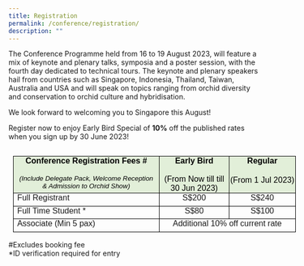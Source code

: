 ```yaml
---
title: Registration
permalink: /conference/registration/
description: ""
---
```

The Conference Programme held from 16 to 19 August 2023, will feature a mix of keynote and plenary talks, symposia and a poster session, with the fourth day dedicated to technical tours. The keynote and plenary speakers hail from countries such as Singapore, Indonesia, Thailand, Taiwan, Australia and USA and will speak on topics ranging from orchid diversity and conservation to orchid culture and hybridisation.

We look forward to welcoming you to Singapore this August!

Register now to enjoy Early Bird Special of **10%** off the published rates when you sign up by 30 June 2023!


<table class="MsoNormalTable" border="0" cellspacing="0" cellpadding="0" align="left" width="558" style="width:418.2pt;border-collapse:collapse;mso-yfti-tbllook:1184;
 mso-table-lspace:9.0pt;margin-left:6.75pt;mso-table-rspace:9.0pt;margin-right:
 6.75pt;mso-table-anchor-vertical:paragraph;mso-table-anchor-horizontal:margin;
 mso-table-left:left;mso-table-top:12.65pt;mso-padding-alt:0cm 0cm 0cm 0cm"><tbody><tr style="mso-yfti-irow:0;mso-yfti-firstrow:yes;height:53.5pt"><td width="290" valign="top" style="width:217.85pt;border:solid windowtext 1.0pt;
  mso-border-alt:solid windowtext 1.0pt;mso-border-bottom-alt:solid windowtext .5pt;
  background:#E2EFD9;mso-background-themecolor:accent6;mso-background-themetint:
  51;padding:0cm 5.4pt 0cm 5.4pt;height:53.5pt"><p class="null" align="center" style="margin:0cm;text-align:center;mso-element:
  frame;mso-element-frame-hspace:9.0pt;mso-element-wrap:around;mso-element-anchor-vertical:
  paragraph;mso-element-anchor-horizontal:margin;mso-element-top:12.65pt;
  mso-height-rule:exactly"><span class="null1"><b><span style="font-family:&quot;Arial&quot;,sans-serif;
  color:black;mso-color-alt:windowtext">Conference Registration Fees #</span></b></span><span class="null1"><b><span style="font-family:&quot;Arial&quot;,sans-serif"></span></b></span></p><p class="null" align="center" style="margin:0cm;text-align:center;mso-element:
  frame;mso-element-frame-hspace:9.0pt;mso-element-wrap:around;mso-element-anchor-vertical:
  paragraph;mso-element-anchor-horizontal:margin;mso-element-top:12.65pt;
  mso-height-rule:exactly"><span style="font-family:&quot;Arial&quot;,sans-serif">&nbsp;</span></p><p class="null" align="center" style="margin:0cm;text-align:center;mso-element:
  frame;mso-element-frame-hspace:9.0pt;mso-element-wrap:around;mso-element-anchor-vertical:
  paragraph;mso-element-anchor-horizontal:margin;mso-element-top:12.65pt;
  mso-height-rule:exactly"><span class="null1"><i><span style="font-size:10.0pt;
  font-family:&quot;Arial&quot;,sans-serif;color:black;mso-color-alt:windowtext">(Include Delegate Pack, Welcome Reception</span></i></span><span class="null1"><i><span style="font-size:10.0pt;font-family:&quot;Arial&quot;,sans-serif"></span></i></span></p><p class="null" align="center" style="margin:0cm;text-align:center;mso-element:
  frame;mso-element-frame-hspace:9.0pt;mso-element-wrap:around;mso-element-anchor-vertical:
  paragraph;mso-element-anchor-horizontal:margin;mso-element-top:12.65pt;
  mso-height-rule:exactly"><span class="null1"><i><span style="font-size:10.0pt;
  font-family:&quot;Arial&quot;,sans-serif;color:black;mso-color-alt:windowtext">&amp; Admission to Orchid Show)</span></i></span><span style="font-family:&quot;Arial&quot;,sans-serif"></span></p></td><td width="131" valign="top" style="width:98.0pt;border-top:solid windowtext 1.0pt;
  border-left:none;border-bottom:none;border-right:solid windowtext 1.0pt;
  background:#E2EFD9;mso-background-themecolor:accent6;mso-background-themetint:
  51;padding:0cm 0cm 0cm 0cm;height:53.5pt"><p class="null" align="center" style="margin:0cm;text-align:center;mso-element:
  frame;mso-element-frame-hspace:9.0pt;mso-element-wrap:around;mso-element-anchor-vertical:
  paragraph;mso-element-anchor-horizontal:margin;mso-element-top:12.65pt;
  mso-height-rule:exactly"><span class="null1"><b><span style="font-family:&quot;Arial&quot;,sans-serif;
  color:black;mso-color-alt:windowtext">Early Bird</span></b></span><span class="null1"><b><span style="font-family:&quot;Arial&quot;,sans-serif"></span></b></span></p><p class="null" align="center" style="margin:0cm;text-align:center;mso-element:
  frame;mso-element-frame-hspace:9.0pt;mso-element-wrap:around;mso-element-anchor-vertical:
  paragraph;mso-element-anchor-horizontal:margin;mso-element-top:12.65pt;
  mso-height-rule:exactly"><span class="null1"><b><span style="font-family:&quot;Arial&quot;,sans-serif">&nbsp;</span></b></span></p><p class="null" align="center" style="margin:0cm;text-align:center;mso-element:
  frame;mso-element-frame-hspace:9.0pt;mso-element-wrap:around;mso-element-anchor-vertical:
  paragraph;mso-element-anchor-horizontal:margin;mso-element-top:12.65pt;
  mso-height-rule:exactly"><span lang="EN-GB" style="font-family:&quot;Arial&quot;,sans-serif;
  color:black;mso-color-alt:windowtext;mso-ansi-language:EN-GB">(From Now till till 30 Jun 2023)</span><b><span style="font-family:&quot;Arial&quot;,sans-serif"></span></b></p></td><td width="136" valign="top" style="width:102.35pt;border-top:solid windowtext 1.0pt;
  border-left:none;border-bottom:none;border-right:solid windowtext 1.0pt;
  background:#E2EFD9;mso-background-themecolor:accent6;mso-background-themetint:
  51;padding:0cm 0cm 0cm 0cm;height:53.5pt"><p class="null" align="center" style="margin:0cm;text-align:center;mso-element:
  frame;mso-element-frame-hspace:9.0pt;mso-element-wrap:around;mso-element-anchor-vertical:
  paragraph;mso-element-anchor-horizontal:margin;mso-element-top:12.65pt;
  mso-height-rule:exactly"><span class="null1"><b><span style="font-family:&quot;Arial&quot;,sans-serif;
  color:black;mso-color-alt:windowtext">Regular</span></b></span><span class="null1"><b><span style="font-family:&quot;Arial&quot;,sans-serif"></span></b></span></p><p class="null" align="center" style="margin:0cm;text-align:center;mso-element:
  frame;mso-element-frame-hspace:9.0pt;mso-element-wrap:around;mso-element-anchor-vertical:
  paragraph;mso-element-anchor-horizontal:margin;mso-element-top:12.65pt;
  mso-height-rule:exactly"><span class="null1"><b>&nbsp;</b></span></p><p class="null" align="center" style="margin:0cm;text-align:center;mso-element:
  frame;mso-element-frame-hspace:9.0pt;mso-element-wrap:around;mso-element-anchor-vertical:
  paragraph;mso-element-anchor-horizontal:margin;mso-element-top:12.65pt;
  mso-height-rule:exactly"><span lang="EN-GB" style="font-family:&quot;Arial&quot;,sans-serif;
  color:black;mso-color-alt:windowtext;mso-ansi-language:EN-GB">(From 1 Jul 2023)</span><span class="null1"><b><span style="font-family:&quot;Arial&quot;,sans-serif"></span></b></span></p></td></tr><tr style="mso-yfti-irow:1;height:19.1pt"><td width="290" valign="top" style="width:217.85pt;border:solid windowtext 1.0pt;
  border-top:none;mso-border-top-alt:solid windowtext 1.0pt;mso-border-alt:
  solid windowtext 1.0pt;mso-border-bottom-alt:solid windowtext .5pt;
  padding:0cm 5.4pt 0cm 5.4pt;height:19.1pt"><p class="null" style="margin:0cm;mso-element:frame;mso-element-frame-hspace:
  9.0pt;mso-element-wrap:around;mso-element-anchor-vertical:paragraph;
  mso-element-anchor-horizontal:margin;mso-element-top:12.65pt;mso-height-rule:
  exactly"><span style="font-family:&quot;Arial&quot;,sans-serif">Full Registrant</span></p></td><td width="131" valign="top" style="width:98.0pt;border:solid windowtext 1.0pt;
  border-left:none;mso-border-top-alt:solid windowtext 1.0pt;mso-border-bottom-alt:
  solid windowtext .5pt;mso-border-right-alt:solid windowtext 1.0pt;padding:
  0cm 5.4pt 0cm 5.4pt;height:19.1pt"><p class="null" align="center" style="margin:0cm;text-align:center;mso-element:
  frame;mso-element-frame-hspace:9.0pt;mso-element-wrap:around;mso-element-anchor-vertical:
  paragraph;mso-element-anchor-horizontal:margin;mso-element-top:12.65pt;
  mso-height-rule:exactly"><span class="null1"><span style="font-family:&quot;Arial&quot;,sans-serif">S$200</span></span><span style="font-family:&quot;Arial&quot;,sans-serif"></span></p></td><td width="136" valign="top" style="width:102.35pt;border:solid windowtext 1.0pt;
  border-left:none;mso-border-top-alt:solid windowtext 1.0pt;mso-border-bottom-alt:
  solid windowtext .5pt;mso-border-right-alt:solid windowtext 1.0pt;padding:
  0cm 0cm 0cm 0cm;height:19.1pt"><p class="null" align="center" style="margin:0cm;text-align:center;mso-element:
  frame;mso-element-frame-hspace:9.0pt;mso-element-wrap:around;mso-element-anchor-vertical:
  paragraph;mso-element-anchor-horizontal:margin;mso-element-top:12.65pt;
  mso-height-rule:exactly"><span class="null1"><span style="font-family:&quot;Arial&quot;,sans-serif">S$240</span></span></p></td></tr><tr style="mso-yfti-irow:2;height:19.1pt"><td width="290" valign="top" style="width:217.85pt;border:solid windowtext 1.0pt;
  border-top:none;mso-border-top-alt:solid windowtext .5pt;padding:0cm 5.4pt 0cm 5.4pt;
  height:19.1pt"><p class="null" style="margin:0cm;mso-element:frame;mso-element-frame-hspace:
  9.0pt;mso-element-wrap:around;mso-element-anchor-vertical:paragraph;
  mso-element-anchor-horizontal:margin;mso-element-top:12.65pt;mso-height-rule:
  exactly"><span style="font-family:&quot;Arial&quot;,sans-serif">Full Time Student *</span></p></td><td width="131" valign="top" style="width:98.0pt;border-top:none;border-left:
  none;border-bottom:solid windowtext 1.0pt;border-right:solid windowtext 1.0pt;
  mso-border-top-alt:solid windowtext .5pt;padding:0cm 5.4pt 0cm 5.4pt;
  height:19.1pt"><p class="null" align="center" style="margin:0cm;text-align:center;mso-element:
  frame;mso-element-frame-hspace:9.0pt;mso-element-wrap:around;mso-element-anchor-vertical:
  paragraph;mso-element-anchor-horizontal:margin;mso-element-top:12.65pt;
  mso-height-rule:exactly"><span style="font-family:&quot;Arial&quot;,sans-serif">S$80</span></p></td><td width="136" valign="top" style="width:102.35pt;border-top:none;border-left:
  none;border-bottom:solid windowtext 1.0pt;border-right:solid windowtext 1.0pt;
  mso-border-top-alt:solid windowtext .5pt;padding:0cm 0cm 0cm 0cm;height:19.1pt"><p class="null" align="center" style="margin:0cm;text-align:center;mso-element:
  frame;mso-element-frame-hspace:9.0pt;mso-element-wrap:around;mso-element-anchor-vertical:
  paragraph;mso-element-anchor-horizontal:margin;mso-element-top:12.65pt;
  mso-height-rule:exactly"><span style="font-family:&quot;Arial&quot;,sans-serif">S$100</span></p></td></tr><tr style="mso-yfti-irow:3;mso-yfti-lastrow:yes;height:19.4pt"><td width="290" valign="top" style="width:217.85pt;border:solid windowtext 1.0pt;
  border-top:none;padding:0cm 5.4pt 0cm 5.4pt;height:19.4pt"><p class="null" style="margin:0cm;mso-element:frame;mso-element-frame-hspace:
  9.0pt;mso-element-wrap:around;mso-element-anchor-vertical:paragraph;
  mso-element-anchor-horizontal:margin;mso-element-top:12.65pt;mso-height-rule:
  exactly"><span style="font-family:&quot;Arial&quot;,sans-serif">Associate (Min 5 pax)</span></p></td><td width="267" colspan="2" valign="top" style="width:200.35pt;border-top:none;
  border-left:none;border-bottom:solid windowtext 1.0pt;border-right:solid windowtext 1.0pt;
  padding:0cm 5.4pt 0cm 5.4pt;height:19.4pt"><p class="null" align="center" style="margin:0cm;text-align:center;mso-element:
  frame;mso-element-frame-hspace:9.0pt;mso-element-wrap:around;mso-element-anchor-vertical:
  paragraph;mso-element-anchor-horizontal:margin;mso-element-top:12.65pt;
  mso-height-rule:exactly"><span class="null1"><span style="font-family:&quot;Arial&quot;,sans-serif">Additional 10% off current rate</span></span><span style="font-family:&quot;Arial&quot;,sans-serif"></span></p></td></tr></tbody></table>


#Excludes booking fee <br>
*ID verification required for entry